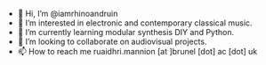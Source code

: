 - 👋 Hi, I’m @iamrhinoandruin
- 👀 I’m interested in electronic and contemporary classical music.
- 🌱 I’m currently learning modular synthesis DIY and Python.
- 💞️ I’m looking to collaborate on audiovisual projects.
- 📫 How to reach me ruaidhri.mannion [at ]brunel [dot] ac [dot] uk

<!---
iamrhinoandruin/iamrhinoandruin is a ✨ special ✨ repository because its `README.md` (this file) appears on your GitHub profile.
You can click the Preview link to take a look at your changes.
--->

